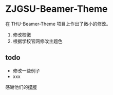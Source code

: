 # ZJGSU-Beamer-Theme
在 THU-Beamer-Theme 项目上作出了微小的修改。

1. 修改校徽
2. 根据学校官网修改主题色

## todo
- 修改一些例子
- xxx

感谢他们的[模版](https://github.com/tuna/THU-Beamer-Theme)
